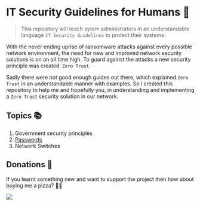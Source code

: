 # IT Security Guidelines for Humans 💂‍
> This repository will teach sytem administrators in an understandable language `IT Security Guidelines` to protect
> their systems.

With the never ending uprise of ransomware attacks against every possible network environment, the need for new and 
improved network security solutions is on an all time high. To guard against the attacks a new security principle was
created: `Zero Trust`.

Sadly there were not good enough guides out there, which explained `Zero Trust` in an understandable manner with
examples. So i created this repository to help me and hopefully you, in understanding and implementing a `Zero Trust`
security solution in our network.

## Topics 📚
1. Government security principles
2. [Passwords](/Topics/Passwords.md)
3. Network Switches


## Donations :pizza:
If you learnt something new and want to support the project then how about buying me a pizza? :pizza::yellow_heart:

<a href="https://www.buymeacoffee.com/Neocky"><img src="https://img.buymeacoffee.com/button-api/?text=Buy me a pizza&emoji=🍕&slug=Neocky&button_colour=FF5F5F&font_colour=ffffff&font_family=Poppins&outline_colour=000000&coffee_colour=FFDD00" /></a>
